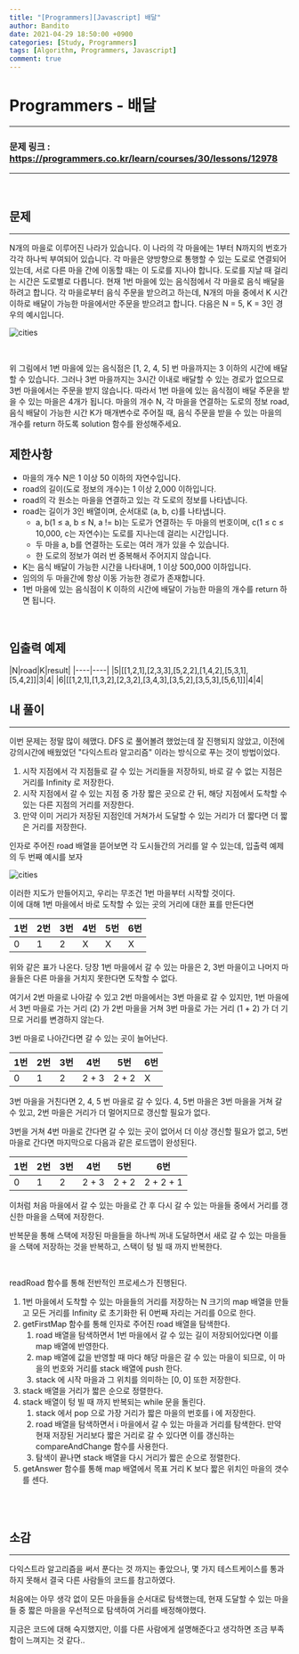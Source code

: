 ```yaml
---
title: "[Programmers][Javascript] 배달"
author: Bandito
date: 2021-04-29 18:50:00 +0900
categories: [Study, Programmers]
tags: [Algorithm, Programmers, Javascript]
comment: true
---
```

 
# Programmers - 배달

***
### 문제 링크 : <https://programmers.co.kr/learn/courses/30/lessons/12978>

***

<br/>

## 문제
***

N개의 마을로 이루어진 나라가 있습니다. 이 나라의 각 마을에는 1부터 N까지의 번호가 각각 하나씩 부여되어 있습니다. 각 마을은 양방향으로 통행할 수 있는 도로로 연결되어 있는데, 서로 다른 마을 간에 이동할 때는 이 도로를 지나야 합니다. 도로를 지날 때 걸리는 시간은 도로별로 다릅니다. 현재 1번 마을에 있는 음식점에서 각 마을로 음식 배달을 하려고 합니다. 각 마을로부터 음식 주문을 받으려고 하는데, N개의 마을 중에서 K 시간 이하로 배달이 가능한 마을에서만 주문을 받으려고 합니다. 다음은 N = 5, K = 3인 경우의 예시입니다.


![cities](https://drive.google.com/uc?export=view&id=10ael5IU_fbkCoylhGuCc65JO7V5BhKDz)

<br/>

위 그림에서 1번 마을에 있는 음식점은 [1, 2, 4, 5] 번 마을까지는 3 이하의 시간에 배달할 수 있습니다. 그러나 3번 마을까지는 3시간 이내로 배달할 수 있는 경로가 없으므로 3번 마을에서는 주문을 받지 않습니다. 따라서 1번 마을에 있는 음식점이 배달 주문을 받을 수 있는 마을은 4개가 됩니다.
마을의 개수 N, 각 마을을 연결하는 도로의 정보 road, 음식 배달이 가능한 시간 K가 매개변수로 주어질 때, 음식 주문을 받을 수 있는 마을의 개수를 return 하도록 solution 함수를 완성해주세요.


## 제한사항

+ 마을의 개수 N은 1 이상 50 이하의 자연수입니다.
+ road의 길이(도로 정보의 개수)는 1 이상 2,000 이하입니다.
+ road의 각 원소는 마을을 연결하고 있는 각 도로의 정보를 나타냅니다.
+ road는 길이가 3인 배열이며, 순서대로 (a, b, c)를 나타냅니다.
    - a, b(1 ≤ a, b ≤ N, a != b)는 도로가 연결하는 두 마을의 번호이며, c(1 ≤ c ≤ 10,000, c는 자연수)는 도로를 지나는데 걸리는 시간입니다.
    - 두 마을 a, b를 연결하는 도로는 여러 개가 있을 수 있습니다.
    - 한 도로의 정보가 여러 번 중복해서 주어지지 않습니다.
+ K는 음식 배달이 가능한 시간을 나타내며, 1 이상 500,000 이하입니다.
+ 임의의 두 마을간에 항상 이동 가능한 경로가 존재합니다.
+ 1번 마을에 있는 음식점이 K 이하의 시간에 배달이 가능한 마을의 개수를 return 하면 됩니다.

<br/>

## 입출력 예제

|N|road|K|result|
|----|----|
|5|[[1,2,1],[2,3,3],[5,2,2],[1,4,2],[5,3,1],[5,4,2]]|3|4|
|6|[[1,2,1],[1,3,2],[2,3,2],[3,4,3],[3,5,2],[3,5,3],[5,6,1]]|4|4|


## 내 풀이
***

이번 문제는 정말 많이 헤맸다. DFS 로 풀어볼려 했었는데 잘 진행되지 않았고, 이전에 강의시간에 배웠었던 "다익스트라 알고리즘" 이라는 방식으로 푸는 것이 방법이었다.   

1. 시작 지점에서 각 지점들로 갈 수 있는 거리들을 저장하되, 바로 갈 수 없는 지점은 거리를 Infinity 로 저장한다.
2. 시작 지점에서 갈 수 있는 지점 중 가장 짧은 곳으로 간 뒤, 해당 지점에서 도착할 수 있는 다른 지점의 거리를 저장한다.
3. 만약 이미 거리가 저장된 지점인데 거쳐가서 도달할 수 있는 거리가 더 짧다면 더 짧은 거리를 저장한다.



인자로 주어진 road 배열을 뜯어보면 각 도시들간의 거리를 알 수 있는데, 입출력 예제의 두 번째 예시를 보자 

![cities](https://drive.google.com/uc?export=view&id=1t_bTappT33WtCq8ayp8YP42bDVe9jWzJ)


이러한 지도가 만들어지고, 우리는 무조건 1번 마을부터 시작할 것이다.    
이에 대해 1번 마을에서 바로 도착할 수 있는 곳의 거리에 대한 표를 만든다면     

|1번|2번|3번|4번|5번|6번|
|----|----|----|----|----|----|
|0|1|2|X|X|X|

위와 같은 표가 나온다. 당장 1번 마을에서 갈 수 있는 마을은 2, 3번 마을이고 나머지 마을들은 다른 마을을 거치지 못한다면 도착할 수 없다.     

여기서 2번 마을로 나아갈 수 있고 2번 마을에서는 3번 마을로 갈 수 있지만, 1번 마을에서 3번 마을로 가는 거리 (2) 가 2번 마을을 거쳐 3번 마을로 가는 거리 (1 + 2) 가 더 기므로 거리를 변경하지 않는다.

3번 마을로 나아간다면 갈 수 있는 곳이 늘어난다.   

|1번|2번|3번|4번|5번|6번|
|----|----|----|----|----|----|
|0|1|2|2 + 3|2 + 2|X|

3번 마을을 거친다면 2, 4, 5 번 마을로 갈 수 있다.
4, 5번 마을은 3번 마을을 거쳐 갈 수 있고, 2번 마을은 거리가 더 멀어지므로 갱신할 필요가 없다.

3번을 거쳐 4번 마을로 간다면 갈 수 있는 곳이 없어서 더 이상 갱신할 필요가 없고, 5번 마을로 간다면 마지막으로 다음과 같은 로드맵이 완성된다.    

|1번|2번|3번|4번|5번|6번|
|----|----|----|----|----|----|
|0|1|2|2 + 3|2 + 2|2 + 2 + 1|

이처럼 처음 마을에서 갈 수 있는 마을로 간 후 다시 갈 수 있는 마을들 중에서 거리를 갱신한 마을을 스택에 저장한다.    

반복문을 통해 스택에 저장된 마을들을 하나씩 꺼내 도달하면서 새로 갈 수 있는 마을들을 스택에 저장하는 것을 반복하고, 스택이 텅 빌 때 까지 반복한다.

<br/>

readRoad 함수를 통해 전반적인 프로세스가 진행된다.

1. 1번 마을에서 도착할 수 있는 마을들의 거리를 저장하는 N 크기의 map 배열을 만들고 모든 거리를 Infinity 로 초기화한 뒤 0번째 자리는 거리를 0으로 한다.
2. getFirstMap 함수를 통해 인자로 주어진 road 배열을 탐색한다.
    1. road 배열을 탐색하면서 1번 마을에서 갈 수 있는 길이 저장되어있다면 이를 map 배열에 반영한다.
    2. map 배열에 값을 반영할 때 마다 해당 마을은 갈 수 있는 마을이 되므로, 이 마을의 번호와 거리를 stack 배열에 push 한다.
    3. stack 에 시작 마을과 그 위치를 의미하는 [0, 0] 또한 저장한다.
3. stack 배열을 거리가 짧은 순으로 정렬한다.
4. stack 배열이 텅 빌 때 까지 반복되는 while 문을 돌린다.
    1. stack 에서 pop 으로 가장 거리가 짧은 마을의 번호를 i 에 저장한다.
    2. road 배열을 탐색하면서 i 마을에서 갈 수 있는 마을과 거리를 탐색한다. 만약 현재 저장된 거리보다 짧은 거리로 갈 수 있다면 이를 갱신하는 compareAndChange 함수를 사용한다.
    3. 탐색이 끝나면 stack 배열을 다시 거리가 짧은 순으로 정렬한다.
5. getAnswer 함수를 통해 map 배열에서 목표 거리 K 보다 짧은 위치인 마을의 갯수를 센다.

<br/>

<script src="https://gist.github.com/Suppplier/849db05407192a92fad5751d2695d222.js"></script>

<br/>

## 소감
***

다익스트라 알고리즘을 써서 푼다는 것 까지는 좋았으나, 몇 가지 테스트케이스를 통과하지 못해서 결국 다른 사람들의 코드를 참고하였다.    

처음에는 아무 생각 없이 모든 마을들을 순서대로 탐색했는데, 현재 도달할 수 있는 마을들 중 짧은 마을을 우선적으로 탐색하여 거리를 배정해야했다.    

지금은 코드에 대해 숙지했지만, 이를 다른 사람에게 설명해준다고 생각하면 조금 부족함이 느껴지는 것 같다.. 

